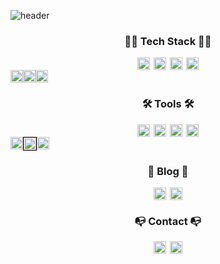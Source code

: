 ![header](https://capsule-render.vercel.app/api?type=waving&color=auto&height=300&section=header&text=DAIN%20LEE&fontSize=90&desc=Welcome%20to%20my%20GitHub!&descAlignY=55&animation=whinkling&fontAlignY=40)

<!-- 👩‍💻 Tech Stack 👩‍💻 -->
<h3 align="center">👩‍💻 Tech Stack 👩‍💻</h3>
<div align="center" style="display: flex; flex-wrap: wrap; justify-content: center; gap: 6px;">
  <!-- HTML5 -->
  <a href="https://developer.mozilla.org/en-US/docs/Web/HTML"><img src="https://img.shields.io/badge/HTML5-E34F26?style=flat&logo=html5&logoColor=ffffff" style="height:20px"/></a>
  <!-- Java -->
  <a href="https://www.oracle.com/java/"><img src="https://img.shields.io/badge/Java-007396?style=flat&logo=java&logoColor=ffffff" style="height:20px"/></a>
  <!-- JavaScript -->
  <a href="https://developer.mozilla.org/en-US/docs/Web/JavaScript"><img src="https://img.shields.io/badge/JavaScript-F7DF1E?style=flat&logo=javascript&logoColor=000000" style="height:20px"/></a>
  <!-- jQuery -->
  <a href="https://jquery.com/"><img src="https://img.shields.io/badge/jQuery-0769AD?style=flat&logo=jquery&logoColor=ffffff" style="height:20px"/></a>
</div>

<div align="center" style="display: flex;">
  <!-- MySQL -->
  <a href="https://www.mysql.com"><img src="https://img.shields.io/badge/MySQL-4479A1?style=flat&logo=mysql&logoColor=ffffff" style="height:20px"/></a>
  <!-- Python -->
  <a href="https://www.python.org"><img src="https://img.shields.io/badge/Python-3776AD?style=flat&logo=python&logoColor=ffffff" style="height:20px"/></a>
  <!-- Spring -->
  <a href="https://spring.io"><img src="https://img.shields.io/badge/Spring-6DB33F?style=flat&logo=spring&logoColor=ffffff" style="height:20px"/></a>
</div>



<!-- 🛠 Tools 🛠 -->
<h3 align="center">🛠 Tools 🛠</h3>
<div align="center" style="display: flex; flex-wrap: wrap; justify-content: center; gap: 6px;">
  <!-- Adobe Photoshop -->
  <a href="https://www.adobe.com/products/photoshop.html"><img src="https://img.shields.io/badge/Photoshop-31A8FF?style=flat&logo=adobephotoshop&logoColor=ffffff" style="height:20px"/></a>
  <!-- Figma -->
  <a href="https://figma.com"><img src="https://img.shields.io/badge/Figma-F24E1E?style=flat&logo=figma&logoColor=ffffff" style="height:20px"/></a>
  <!-- Git -->
  <a href="https://git-scm.com/"><img src="https://img.shields.io/badge/Git-F05032?style=flat&logo=git&logoColor=ffffff" style="height:20px"/></a>
  <!-- GitHub -->
  <a href="https://github.com"><img src="https://img.shields.io/badge/GitHub-181717?style=flat&logo=github&logoColor=ffffff" style="height:20px"/></a>
</div>

<div align="center" style="display: flex;">
  <!-- IntelliJ -->
  <a href="https://www.jetbrains.com/idea/"><img src="https://img.shields.io/badge/IntelliJ%20IDEA-000000?style=flat&logo=intellijidea&logoColor=ffffff" style="height:20px"/></a>
  <!-- Notion (white background) -->
  <a href="https://www.notion.so/"><img src="https://img.shields.io/badge/Notion-ffffff?style=flat&logo=notion&logoColor=000000" style="height:20px; border: 1px solid #000000"/></a>
  <!-- VS Code -->
  <a href="https://code.visualstudio.com/"><img src="https://img.shields.io/badge/VS%20Code-007ACC?style=flat&logo=visualstudiocode&logoColor=ffffff" style="height:20px"/></a>
</div>



<!-- 📝 Blog 📝 -->
<h3 align="center">📝 Blog 📝</h3>
<div align="center" style="display: flex; flex-wrap: wrap; justify-content: center; gap: 6px;">
  <!-- Tistory -->
  <a href="https://dain391.tistory.com/"><img src="https://img.shields.io/badge/Tistory-F05032?style=flat&logo=blogger&logoColor=ffffff" style="height:20px"/></a>
  <!-- Velog -->
  <a href="https://velog.io/@dain391/posts"><img src="https://img.shields.io/badge/Velog-20C997?style=flat&logo=velog&logoColor=ffffff" style="height:20px"/></a>
</div>



<!-- 📭 Contact 📭 -->
<h3 align="center">📭 Contact 📭</h3>
<div align="center" style="display: flex; flex-wrap: wrap; justify-content: center; gap: 6px;">
  <!-- Discord -->
  <a href="https://discord.com/users/idain"><img src="https://img.shields.io/badge/Discord-5865F2?style=flat&logo=discord&logoColor=ffffff" style="height:20px"/></a>
  <!-- Gmail -->
  <a href="mailto:0901ekdls@gmail.com"><img src="https://img.shields.io/badge/Gmail-D14836?style=flat&logo=gmail&logoColor=ffffff" style="height:20px"/></a>
</div>

